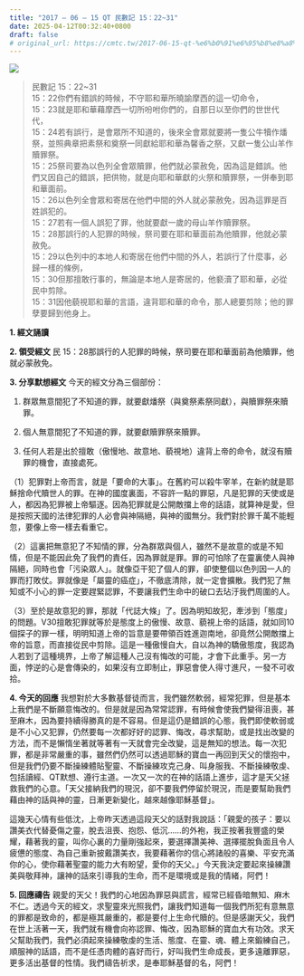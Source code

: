```yaml
---
title: "2017 – 06 – 15 QT 民數記 15：22~31"
date: 2025-04-12T00:32:40+0800
draft: false
# original_url: https://cmtc.tw/2017-06-15-qt-%e6%b0%91%e6%95%b8%e8%a8%98-15%ef%bc%9a2231
---
```


![](/images/qt.jpg)
> 民數記 15：22\~31  
> 15：22你們有錯誤的時候，不守耶和華所曉諭摩西的這一切命令，  
> 15：23就是耶和華藉摩西一切所吩咐你們的，自那日以至你們的世世代代，  
> 15：24若有誤行，是會眾所不知道的，後來全會眾就要將一隻公牛犢作燔祭，並照典章把素祭和奠祭一同獻給耶和華為馨香之祭，又獻一隻公山羊作贖罪祭。  
> 15：25祭司要為以色列全會眾贖罪，他們就必蒙赦免，因為這是錯誤。他們又因自己的錯誤，把供物，就是向耶和華獻的火祭和贖罪祭，一併奉到耶和華面前。  
> 15：26以色列全會眾和寄居在他們中間的外人就必蒙赦免，因為這罪是百姓誤犯的。  
> 15：27若有一個人誤犯了罪，他就要獻一歲的母山羊作贖罪祭。  
> 15：28那誤行的人犯罪的時候，祭司要在耶和華面前為他贖罪，他就必蒙赦免。  
> 15：29以色列中的本地人和寄居在他們中間的外人，若誤行了什麼事，必歸一樣的條例，  
> 15：30但那擅敢行事的，無論是本地人是寄居的，他褻瀆了耶和華，必從民中剪除。  
> 15：31因他藐視耶和華的言語，違背耶和華的命令，那人總要剪除；他的罪孽要歸到他身上。

**1. 經文誦讀**

**2. 領受經文**
民 15：28那誤行的人犯罪的時候，祭司要在耶和華面前為他贖罪，他就必蒙赦免。

**3. 分享默想經文**
今天的經文分為三個部份：  

1. 群眾無意間犯了不知道的罪，就要獻燔祭（與奠祭素祭同獻），與贖罪祭來贖罪。

2. 個人無意間犯了不知道的罪，就要獻贖罪祭來贖罪。

3. 任何人若是出於擅敢（傲慢地、故意地、藐視地）違背上帝的命令，就沒有贖罪的機會，直接處死。

（1）犯罪對上帝而言，就是「要命的大事」。在舊約可以殺牛宰羊，在新約就是耶穌捨命代贖世人的罪。在神的國度裏面，不容許一點的罪惡，凡是犯罪的天使或是人，都因為犯罪被上帝驅逐。因為犯罪就是公開敵擋上帝的話語，就算神是愛，但是按照天國的法律犯罪的人必會與神隔絕，與神的國無分。我們對於罪千萬不能輕忽，要像上帝一樣去看重它。

（2）這裏把無意犯了不知情的罪，分為群眾與個人，雖然不是故意的或是不知情，但是不能因此免了我們的責任，因為罪就是罪。罪的可怕除了在靈裏使人與神隔絕，同時也會「污染眾人」。就像亞干犯了個人的罪，卻使整個以色列因一人的罪而打敗仗。罪就像是「屬靈的癌症」，不徹底清除，就一定會擴散。我們犯了無知或不小心的罪一定要趕緊認罪，不要讓我們生命中的破口去玷汙我們周圍的人。

（3）至於是故意犯的罪，那就「代誌大條」了。因為明知故犯，牽涉到「態度」的問題。V30擅敢犯罪就等於是態度上的傲慢、故意、藐視上帝的話語，就如同10個探子的罪一樣，明明知道上帝的旨意是要帶領百姓進迦南地，卻竟然公開敵擋上帝的旨意，而直接從民中剪除。這是一種傲慢自大，自以為神的驕傲態度，我認為人若到了這種境界，上帝了解這種人己沒有悔改的可能，才會下此重手。另一方面，悖逆的心是會傳染的，如果沒有立即制止，罪惡會使人得寸進尺，一發不可收拾。

**4. 今天的回應**
我想對於大多數基督徒而言，我們雖然軟弱，經常犯罪，但是基本上我們是不斷願意悔改的。但是就是因為常常認罪，有時候會使我們變得沮喪，甚至麻木，因為要持續得勝真的是不容易。但是這仍是錯誤的心態，我們即使軟弱或是不小心又犯罪，仍然要每一次都好好的認罪、悔改，尋求幫助，或是找出改變的方法，而不是懶惰坐著就等著有一天就會完全改變，這是無知的想法。每一次犯罪，都是非常嚴重的事，雖然們仍然可以透過耶穌的寶血一再回到天父的懷抱中，但是我們仍要不斷操練體貼聖靈、不斷操練攻克己身、叫身服我、不斷操練敬虔、包括讀經、QT默想、遵行主道。一次又一次的在神的話語上進步，這才是天父拯救我們的心意。「天父接納我們的現況，卻不要我們停留於現況，而是要幫助我們藉由神的話與神的靈，日漸更新變化，越來越像耶穌基督」。

這幾天心情有些低沈，上帝昨天透過這段天父的話對我說話：「親愛的孩子：要以讚美衣代替憂傷之靈，脫去沮喪、抱怨、低沉……的外袍，我正按著我豐盛的榮耀，藉著我的靈，叫你心裏的力量剛強起來，要選擇讚美神、選擇擺脫負面且令人疲憊的態度、為自己重新披戴讚美衣，我要藉著你的信心將諸般的喜樂、平安充滿你的心，使你藉著聖靈的能力大有盼望，愛你的天父。」今天我決定要起來操練讚美與敬拜神，讓神的話來引導我的生命，而不是環境或是我的情緒，阿們！

**5. 回應禱告**
親愛的天父！我們的心地因為罪惡與謊言，經常已經昏暗無知、麻木不仁。透過今天的經文，求聖靈來光照我們，讓我們知道每一個我們所犯有意無意的罪都是致命的，都是極其嚴重的，都是要付上生命代贖的。但是感謝天父，我們在世上活著一天，我們就有機會向祢認罪、悔改，因為耶穌的寶血大有功效。求天父幫助我們，我們必須起來操練敬虔的生活、態度、在靈、魂、體上來鍛練自己，順服神的話語，而不是任憑肉體的喜好而行，好叫我們生命成長，更多遠離罪惡，更多活出基督的性情。我們禱告祈求，是奉耶穌基督的名，阿們！

